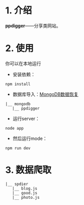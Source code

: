 # 1. 介绍
**ppdigger**——分享类网站。


# 2. 使用
你可以在本地运行
* 安装依赖：
```
npm install
```
* 数据库导入：[MongoDB数据恢复](http://www.runoob.com/mongodb/mongodb-mongodump-mongorestore.html)
```
|__ mongodb
   |__ ppdigger
```
* 运行server：
```
node app
```
* 然后运行mode：
```
npm run dev
```
# 3. 数据爬取
```
|__ spdier
   |__ blog.js
   |__ good.js
   |__ photo.js
```
